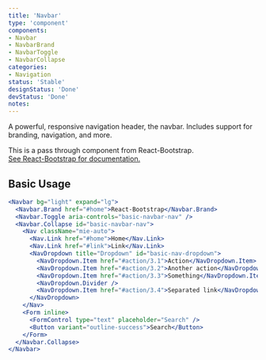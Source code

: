 ```yaml
---
title: 'Navbar'
type: 'component'
components:
- Navbar
- NavbarBrand
- NavbarToggle
- NavbarCollapse
categories:
- Navigation
status: 'Stable'
designStatus: 'Done'
devStatus: 'Done'
notes:
---
```


A powerful, responsive navigation header, the navbar. Includes support for branding, navigation, and more.

<p>
  This is a pass through component from React-Bootstrap.<br/>
  <a href="https://react-bootstrap-v4.netlify.app/components/navbar/" target="_blank" rel="noopener noreferrer">
    See React-Bootstrap for documentation.
  </a>
</p>

## Basic Usage

```jsx live
<Navbar bg="light" expand="lg">
  <Navbar.Brand href="#home">React-Bootstrap</Navbar.Brand>
  <Navbar.Toggle aria-controls="basic-navbar-nav" />
  <Navbar.Collapse id="basic-navbar-nav">
    <Nav className="mie-auto">
      <Nav.Link href="#home">Home</Nav.Link>
      <Nav.Link href="#link">Link</Nav.Link>
      <NavDropdown title="Dropdown" id="basic-nav-dropdown">
        <NavDropdown.Item href="#action/3.1">Action</NavDropdown.Item>
        <NavDropdown.Item href="#action/3.2">Another action</NavDropdown.Item>
        <NavDropdown.Item href="#action/3.3">Something</NavDropdown.Item>
        <NavDropdown.Divider />
        <NavDropdown.Item href="#action/3.4">Separated link</NavDropdown.Item>
      </NavDropdown>
    </Nav>
    <Form inline>
      <FormControl type="text" placeholder="Search" />
      <Button variant="outline-success">Search</Button>
    </Form>
  </Navbar.Collapse>
</Navbar>
```
